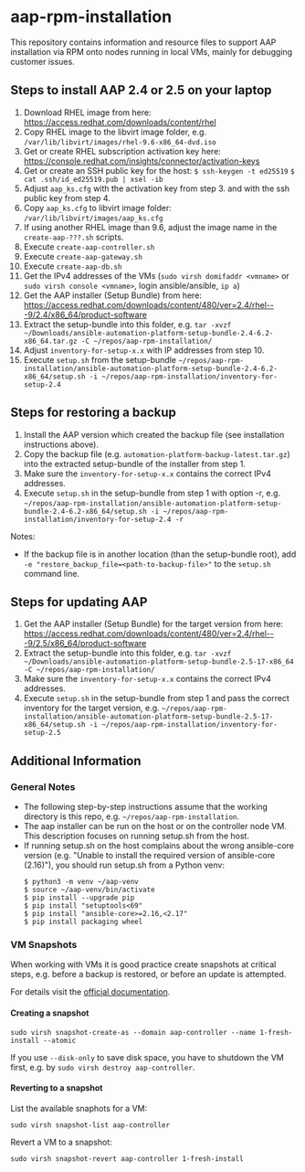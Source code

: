 # aap-rpm-installation

This repository contains information and resource files to support AAP installation via RPM onto nodes running in local VMs, mainly for debugging customer issues.

## Steps to install AAP 2.4 or 2.5 on your laptop

1. Download RHEL image from here: https://access.redhat.com/downloads/content/rhel
2. Copy RHEL image to the libvirt image folder, e.g. `/var/lib/libvirt/images/rhel-9.6-x86_64-dvd.iso`
3. Get or create RHEL subscription activation key here: https://console.redhat.com/insights/connector/activation-keys
4. Get or create an SSH public key for the host: `$ ssh-keygen -t ed25519` `$ cat .ssh/id_ed25519.pub | xsel -ib`
5. Adjust `aap_ks.cfg` with the activation key from step 3. and with the ssh public key from step 4.
5. Copy `aap_ks.cfg` to libvirt image folder: `/var/lib/libvirt/images/aap_ks.cfg`
6. If using another RHEL image than 9.6, adjust the image name in the `create-aap-???.sh` scripts.
7. Execute `create-aap-controller.sh`
8. Execute `create-aap-gateway.sh`
9. Execute `create-aap-db.sh`
10. Get the IPv4 addresses of the VMs (`sudo virsh domifaddr <vmname>` or `sudo virsh console <vmname>`, login ansible/ansible, `ip a`)
11. Get the AAP installer (Setup Bundle) from here: https://access.redhat.com/downloads/content/480/ver=2.4/rhel---9/2.4/x86_64/product-software
12. Extract the setup-bundle into this folder, e.g. `tar -xvzf ~/Downloads/ansible-automation-platform-setup-bundle-2.4-6.2-x86_64.tar.gz -C ~/repos/aap-rpm-installation/`
13. Adjust `inventory-for-setup-x.x` with IP addresses from step 10.
14. Execute `setup.sh` from the setup-bundle `~/repos/aap-rpm-installation/ansible-automation-platform-setup-bundle-2.4-6.2-x86_64/setup.sh -i ~/repos/aap-rpm-installation/inventory-for-setup-2.4`

## Steps for restoring a backup

1. Install the AAP version which created the backup file (see installation instructions above).
2. Copy the backup file (e.g. `automation-platform-backup-latest.tar.gz`) into the extracted setup-bundle of the installer from step 1.
3. Make sure the `inventory-for-setup-x.x` contains the correct IPv4 addresses.
4. Execute `setup.sh` in the setup-bundle from step 1 with option -r, e.g. `~/repos/aap-rpm-installation/ansible-automation-platform-setup-bundle-2.4-6.2-x86_64/setup.sh -i ~/repos/aap-rpm-installation/inventory-for-setup-2.4 -r`

Notes:
- If the backup file is in another location (than the setup-bundle root), add `-e "restore_backup_file=<path-to-backup-file>"` to the `setup.sh` command line.

## Steps for updating AAP

1. Get the AAP installer (Setup Bundle) for the target version from here: https://access.redhat.com/downloads/content/480/ver=2.4/rhel---9/2.5/x86_64/product-software
2. Extract the setup-bundle into this folder, e.g. `tar -xvzf ~/Downloads/ansible-automation-platform-setup-bundle-2.5-17-x86_64 -C ~/repos/aap-rpm-installation/`
3. Make sure the `inventory-for-setup-x.x` contains the correct IPv4 addresses.
4. Execute `setup.sh` in the setup-bundle from step 1 and pass the correct inventory for the target version, e.g. `~/repos/aap-rpm-installation/ansible-automation-platform-setup-bundle-2.5-17-x86_64/setup.sh -i ~/repos/aap-rpm-installation/inventory-for-setup-2.5`

## Additional Information

### General Notes

- The following step-by-step instructions assume that the working directory is this repo, e.g. `~/repos/aap-rpm-installation`.
- The aap installer can be run on the host or on the controller node VM. This description focuses on running setup.sh from the host.
- If running setup.sh on the host complains about the wrong ansible-core version (e.g. "Unable to install the required version of ansible-core (2.16)"), you should run setup.sh from a Python venv: 
    ```
    $ python3 -m venv ~/aap-venv
    $ source ~/aap-venv/bin/activate
    $ pip install --upgrade pip
    $ pip install "setuptools<69"
    $ pip install "ansible-core>=2.16,<2.17"
    $ pip install packaging wheel
    ```

### VM Snapshots

When working with VMs it is good practice create snapshots at critical steps, e.g. before a backup is restored, or before an update is attempted.

For details visit the [official documentation](https://www.libvirt.org/manpages/virsh.html#snapshot-commands).

#### Creating a snapshot

```
sudo virsh snapshot-create-as --domain aap-controller --name 1-fresh-install --atomic
```

If you use `--disk-only` to save disk space, you have to shutdown the VM first, e.g. by `sudo virsh destroy aap-controller`.

#### Reverting to a snapshot

List the available snaphots for a VM:
```
sudo virsh snapshot-list aap-controller
```

Revert a VM to a snapshot:
```
sudo virsh snapshot-revert aap-controller 1-fresh-install
```
